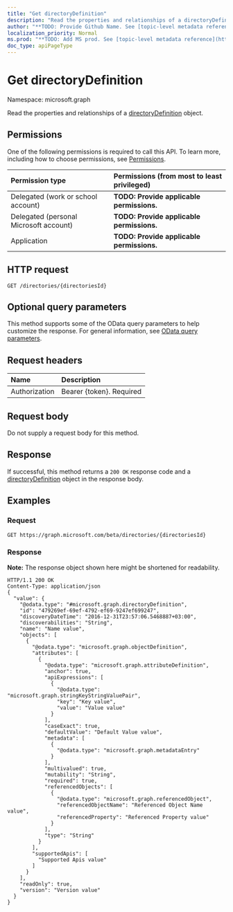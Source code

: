 ```yaml
---
title: "Get directoryDefinition"
description: "Read the properties and relationships of a directoryDefinition object."
author: "**TODO: Provide Github Name. See [topic-level metadata reference](https://msgo.azurewebsites.net/add/document/guidelines/metadata.html#topic-level-metadata)**"
localization_priority: Normal
ms.prod: "**TODO: Add MS prod. See [topic-level metadata reference](https://msgo.azurewebsites.net/add/document/guidelines/metadata.html#topic-level-metadata)**"
doc_type: apiPageType
---
```


# Get directoryDefinition

Namespace: microsoft.graph

Read the properties and relationships of a [directoryDefinition](../resources/directorydefinition.md) object.

## Permissions
One of the following permissions is required to call this API. To learn more, including how to choose permissions, see [Permissions](/concepts/permissions-reference.md).

|Permission type|Permissions (from most to least privileged)|
|:---|:---|
|Delegated (work or school account)|**TODO: Provide applicable permissions.**|
|Delegated (personal Microsoft account)|**TODO: Provide applicable permissions.**|
|Application|**TODO: Provide applicable permissions.**|

## HTTP request
<!-- {
  "blockType": "ignored"
}
-->
``` http
GET /directories/{directoriesId}
```

## Optional query parameters
This method supports some of the OData query parameters to help customize the response. For general information, see [OData query parameters](/graph/query-parameters).

## Request headers
|Name|Description|
|:---|:---|
|Authorization|Bearer {token}. Required|

## Request body
Do not supply a request body for this method.

## Response
If successful, this method returns a `200 OK` response code and a [directoryDefinition](../resources/directorydefinition.md) object in the response body.

## Examples

### Request
<!-- {
  "blockType": "request",
  "name": "get_directorydefinition"
}
-->
``` http
GET https://graph.microsoft.com/beta/directories/{directoriesId}
```

### Response
**Note:** The response object shown here might be shortened for readability.
<!-- {
  "blockType": "response",
  "truncated": true,
  "@odata.type": "microsoft.graph.directoryDefinition"
}
-->
``` http
HTTP/1.1 200 OK
Content-Type: application/json
{
  "value": {
    "@odata.type": "#microsoft.graph.directoryDefinition",
    "id": "479269ef-69ef-4792-ef69-9247ef699247",
    "discoveryDateTime": "2016-12-31T23:57:06.5468887+03:00",
    "discoverabilities": "String",
    "name": "Name value",
    "objects": [
      {
        "@odata.type": "microsoft.graph.objectDefinition",
        "attributes": [
          {
            "@odata.type": "microsoft.graph.attributeDefinition",
            "anchor": true,
            "apiExpressions": [
              {
                "@odata.type": "microsoft.graph.stringKeyStringValuePair",
                "key": "Key value",
                "value": "Value value"
              }
            ],
            "caseExact": true,
            "defaultValue": "Default Value value",
            "metadata": [
              {
                "@odata.type": "microsoft.graph.metadataEntry"
              }
            ],
            "multivalued": true,
            "mutability": "String",
            "required": true,
            "referencedObjects": [
              {
                "@odata.type": "microsoft.graph.referencedObject",
                "referencedObjectName": "Referenced Object Name value",
                "referencedProperty": "Referenced Property value"
              }
            ],
            "type": "String"
          }
        ],
        "supportedApis": [
          "Supported Apis value"
        ]
      }
    ],
    "readOnly": true,
    "version": "Version value"
  }
}
```

